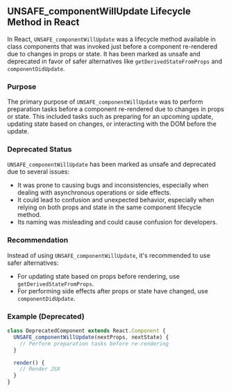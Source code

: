 ## UNSAFE_componentWillUpdate Lifecycle Method in React

In React, `UNSAFE_componentWillUpdate` was a lifecycle method available in class components that was invoked just before a component re-rendered due to changes in props or state. It has been marked as unsafe and deprecated in favor of safer alternatives like `getDerivedStateFromProps` and `componentDidUpdate`.

### Purpose

The primary purpose of `UNSAFE_componentWillUpdate` was to perform preparation tasks before a component re-rendered due to changes in props or state. This included tasks such as preparing for an upcoming update, updating state based on changes, or interacting with the DOM before the update.

### Deprecated Status

`UNSAFE_componentWillUpdate` has been marked as unsafe and deprecated due to several issues:

- It was prone to causing bugs and inconsistencies, especially when dealing with asynchronous operations or side effects.
- It could lead to confusion and unexpected behavior, especially when relying on both props and state in the same component lifecycle method.
- Its naming was misleading and could cause confusion for developers.

### Recommendation

Instead of using `UNSAFE_componentWillUpdate`, it's recommended to use safer alternatives:

- For updating state based on props before rendering, use `getDerivedStateFromProps`.
- For performing side effects after props or state have changed, use `componentDidUpdate`.

### Example (Deprecated)

```jsx
class DeprecatedComponent extends React.Component {
  UNSAFE_componentWillUpdate(nextProps, nextState) {
    // Perform preparation tasks before re-rendering
  }

  render() {
    // Render JSX
  }
}
```
